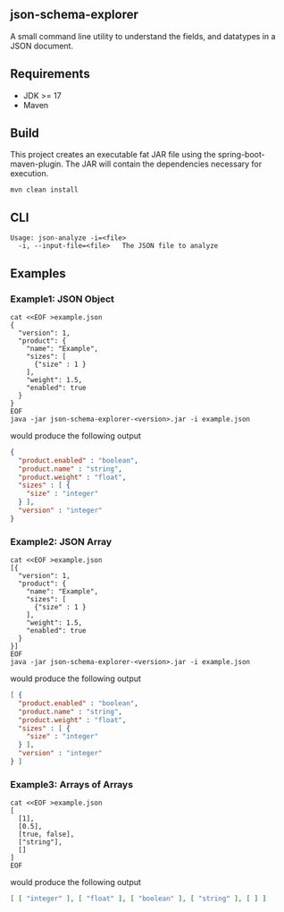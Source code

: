json-schema-explorer
---

A small command line utility to understand the fields, and datatypes in a JSON document.

## Requirements
* JDK >= 17
* Maven

## Build

This project creates an executable fat JAR file using the spring-boot-maven-plugin. The JAR will 
contain the dependencies necessary for execution.

```shell
mvn clean install
```

## CLI 
```shell
Usage: json-analyze -i=<file>
  -i, --input-file=<file>   The JSON file to analyze
```

## Examples

### Example1: JSON Object
```shell
cat <<EOF >example.json
{
  "version": 1,
  "product": {
    "name": "Example",
    "sizes": [
      {"size" : 1 }
    ],
    "weight": 1.5,
    "enabled": true
  }
}
EOF
java -jar json-schema-explorer-<version>.jar -i example.json
```

would produce the following output

```json
{
  "product.enabled" : "boolean",
  "product.name" : "string",
  "product.weight" : "float",
  "sizes" : [ {
    "size" : "integer"
  } ],
  "version" : "integer"
}
```

### Example2: JSON Array

```shell
cat <<EOF >example.json
[{
  "version": 1,
  "product": {
    "name": "Example",
    "sizes": [
      {"size" : 1 }
    ],
    "weight": 1.5,
    "enabled": true
  }
}]
EOF
java -jar json-schema-explorer-<version>.jar -i example.json
```

would produce the following output

```json
[ {
  "product.enabled" : "boolean",
  "product.name" : "string",
  "product.weight" : "float",
  "sizes" : [ {
    "size" : "integer"
  } ],
  "version" : "integer"
} ]
```

### Example3: Arrays of Arrays

```shell
cat <<EOF >example.json
[
  [1],
  [0.5],
  [true, false],
  ["string"],
  []
]
EOF
```

would produce the following output

```json
[ [ "integer" ], [ "float" ], [ "boolean" ], [ "string" ], [ ] ]
```